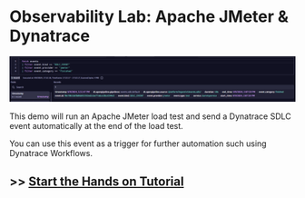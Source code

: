 # Observability Lab: Apache JMeter & Dynatrace

![SDLC event](docs/images/sdlc-event.png)

This demo will run an Apache JMeter load test and send a Dynatrace SDLC event automatically at the end of the load test.

You can use this event as a trigger for further automation such using Dynatrace Workflows.

## >> [Start the Hands on Tutorial](https://dynatrace.github.io/obslab-jmeter)

